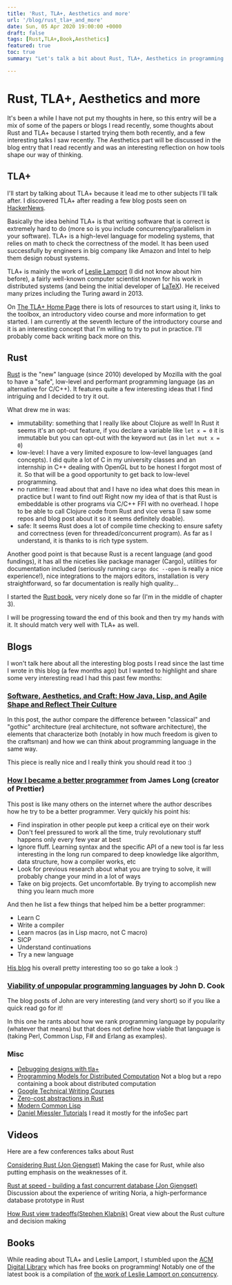 ```yaml
---
title: 'Rust, TLA+, Aesthetics and more'
url: '/blog/rust_tla+_and_more'
date: Sun, 05 Apr 2020 19:00:00 +0000
draft: false
tags: [Rust,TLA+,Book,Aesthetics]
featured: true
toc: true
summary: "Let's talk a bit about Rust, TLA+, Aesthetics in programming and a few more things."

---
```


# Rust, TLA+, Aesthetics and more

It's been a while I have not  put my thoughts in here, so this entry will be a mix of some of the papers or blogs I read recently, some thoughts about Rust and TLA+ because I started trying them both recently, and a few interesting talks I saw recently. The Aesthetics part will be discussed in the blog entry that I read recently and was an interesting reflection on how tools shape our way of thinking.

## TLA+

I'll start by talking about TLA+ because it lead me to other subjects I'll talk after. I discovered TLA+ after reading a few blog posts seen on [HackerNews](https://hn.algolia.com/?q=tla%2B).

Basically the idea behind TLA+ is that writing software that is correct is extremely hard to do (more so is you include concurrency/parallelism in your software). TLA+ is a high-level language for modeling systems, that relies on math to check the correctness of the model. It has been used successfully by engineers in big company like Amazon and Intel to help them design robust systems.

TLA+ is mainly the work of [Leslie Lamport](https://en.wikipedia.org/wiki/Leslie_Lamport) (I did not know about him before), a fairly well-known computer scientist known for his work in distributed systems (and being the initial developer of [LaTeX](https://www.latex-project.org/)). He received many prizes including the Turing award in 2013.

On [The TLA+ Home Page](http://lamport.azurewebsites.net/tla/tla.html) there is lots of resources to start using it, links to the toolbox, an introductory video course and more information to get started. I am currently at the seventh lecture of the introductory course and it is an interesting concept that I'm willing to try to put in practice. I'll probably come back writing back more on this.

## Rust 

[Rust](https://www.rust-lang.org/) is the "new" language (since 2010) developed by Mozilla with the goal to have a "safe", low-level and performant programming language (as an alternative for C/C++). It features quite a few interesting ideas that I find intriguing and I decided to try it out. 

What drew me in was: 

- immutability: something that I really like about Clojure as well! In Rust it seems it's an opt-out feature, if you declare a variable like `let x = 0` it is immutable but you can opt-out with the keyword  `mut`  (as in   `let mut x = 0`)
- low-level: I have a very limited exposure to low-level languages (and concepts). I did quite a lot of C in my university classes and an internship in C++ dealing with OpenGL but to be honest I forgot most of it. So that will be a good opportunity to get back to low-level programming.
- no runtime: I read about that and I have no idea what does this mean in practice but I want to find out! Right now my idea of that is that Rust is embeddable is other programs via C/C++ FFI with no overhead. I hope to be able to call Clojure code from Rust and vice versa (I saw some repos and blog post about it so it seems definitely doable).
- safe: It seems Rust does a lot of compile time checking to ensure safety and correctness (even for threaded/concurrent program). As far as I understand, it is thanks to is rich type system.

Another good point is that because Rust is a recent language (and good fundings), it has all the niceties like package manager (Cargo), utilities for documentation included (seriously running `cargo doc --open` is really a nice experience!), nice integrations to the majors editors, installation is very straightforward, so far documentation is really high quality...

I started the [Rust book](https://doc.rust-lang.org/book/), very nicely done so far (I'm in the middle of chapter 3).

I will be progressing toward the end of this book and then try my hands with it. It should match very well with TLA+ as well.

## Blogs

I won't talk here about all the interesting blog posts I read since the last time I wrote in this blog (a few months ago) but I wanted to highlight and share some very interesting read I had this past few months:

### [Software, Aesthetics, and Craft: How Java, Lisp, and Agile Shape and Reflect Their Culture](https://www.infoq.com/articles/software-aesthetics-craft/) 

In this post, the author compare the difference between "classical" and "gothic" architecture (real architecture, not software architecture), the elements that characterize both (notably in how much freedom is given to the craftsman) and how we can think about programming language in the same way.

This piece is really nice and I really think you should read it too :) 

### [How I became a better programmer](https://jlongster.com/How-I-Became-Better-Programmer) from James Long (creator of Prettier)

This post is like many others on the internet where the author describes how he try to be a better programmer. Very quickly his point his:

- Find inspiration in other people put keep a critical eye on their work
- Don't feel pressured to work all the time, truly revolutionary stuff happens only every few year at best
- Ignore fluff. Learning syntax and the specific API of a new tool is far less interesting in the long run compared to deep knowledge like algorithm, data structure, how a compiler works, etc
- Look for previous research about what you are trying to solve, it will probably change your mind in a lot of ways
- Take on big projects. Get uncomfortable. By trying to accomplish new thing you learn much more

And then he list a few things that helped him be a better programmer:

- Learn C
- Write a compiler
- Learn macros (as in Lisp macro, not C macro)
- SICP
- Understand continuations
- Try a new language

[His blog](https://jlongster.com/#posts) his overall pretty interesting too so go take a look :)

### [Viability of unpopular programming languages](https://www.johndcook.com/blog/2018/04/17/unpopular-languages/) by John D. Cook

The blog posts of John are very interesting (and very short) so if you like a quick read go for it!

In this one he rants about how we rank programming language by popularity (whatever that means) but that does not define how viable that language is (taking Perl, Common Lisp, F# and Erlang as examples).

### Misc

- [Debugging designs with tla+](http://muratbuffalo.blogspot.com/2018/10/debugging-designs-with-tla.html?m=1)
- [Programming Models for Distributed Computation](https://github.com/heathermiller/dist-prog-book) Not a blog but a repo containing a book about distributed computation
- [Google Technical Writing Courses](https://developers.google.com/tech-writing)
- [Zero-cost abstractions in Rust](https://carette.xyz/posts/zero_cost_abstraction/#rustprogramminglanguage) 
- [Modern Common Lisp](https://ambrevar.xyz/modern-common-lisp/index.html) 
- [Daniel Miessler Tutorials](https://danielmiessler.com/study/) I read it mostly for the infoSec part

## Videos

Here are a few conferences talks about Rust

[Considering Rust (Jon Gjengset)](https://www.youtube.com/watch?v=DnT-LUQgc7s) Making the case for Rust, while also putting emphasis on the weaknesses of it. 

[Rust at speed - building a fast concurrent database (Jon Gjengset)](https://www.youtube.com/watch?v=s19G6n0UjsM) Discussion about the experience of writing Noria, a high-performance database prototype in Rust

[How Rust view tradeoffs(Stephen Klabnik)](https://www.youtube.com/watch?v=2ajos-0OWts) Great view about the Rust culture and decision making



## Books

While reading about TLA+ and Leslie Lamport, I stumbled upon the [ACM Digital Library](https://dl.acm.org/acmbooks) which has free books on programming! Notably one of the latest book is a compilation of [the work of Leslie Lamport on concurrency](https://dl.acm.org/doi/book/10.1145/3335772).
